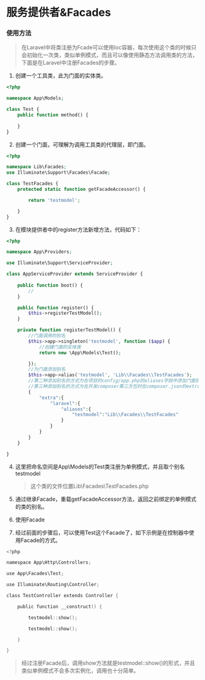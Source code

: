 # 服务提供者&Facades

### 使用方法

> 在Laravel中将类注册为Fcade可以使用Ioc容器，每次使用这个类的时候只会初始化一次类，类似单例模式，而且可以像使用静态方法调用类的方法，下面是在Laravel中注册Facades的步骤。

1. 创建一个工具类，此为门面的实体类。

```php
<?php

namespace App\Models;

class Test {
    public function method() {
        
    }
}
```

2. 创建一个门面，可理解为调用工具类的代理层，即门面。

```php
<?php

namespace Lib\Facades;
use Illuminate\Support\Facades\Facade;

class TestFacades {
    protected static function getFacadeAccessor() {

    	return 'testmodel';

    }
}

```

3. 在模块提供者中的register方法新增方法，代码如下：

```php
<?php

namespace App\Providers;

use Illuminate\Support\ServiceProvider;

class AppServiceProvider extends ServiceProvider {
    
    public function boot() {	
    	//
    }

    public function register() {
        $this->registerTestModel();
    }

    private function registerTestModel() {
        //门面调用的别名
        $this->app->singleton('testmodel', function ($app) {
			//创建门面的实体类
            return new \App\Models\Test();

        });
		//为门面添加别名
        $this->app->alias('testmodel', 'Lib\\Facades\\TestFacades');
		//第二种添加别名的方式为在项目的config/app.php的aliases字段中添加门面别名，key为别名，value为门面的类名
        //第三种添加别名的方式为在开发composer第三方包时在composer.json的extra中添加，如：
        {
            "extra":{
                "laravel":{
                    "aliases":{
                        "testmodel":"Lib\\Facades\\TestFacades"
                    }
                }
            }
        }
    }

}
```

4. 这里把命名空间是App\Models的Test类注册为单例模式，并且取个别名testmodel

   > 这个类的文件位置Lib\\Facades\\TestFacades.php

5. 通过继承Facade，重载getFacadeAccessor方法，返回之前绑定的单例模式的类的别名。

6. 使用Facade

6. 经过前面的步骤后，可以使用Test这个Facade了，如下示例是在控制器中使用Facade的方式。

```c
<?php

namespace App\Http\Controllers;

use App\Facades\Test;

use Illuminate\Routing\Controller;

class TestController extends Controller {

    public function __construct() {

        testmodel::show();

        testmodel::show();

    }

}
```

> 经过注册Facade后，调用show方法就是testmodel::show()的形式，并且类似单例模式不会多次实例化，调用也十分简单。